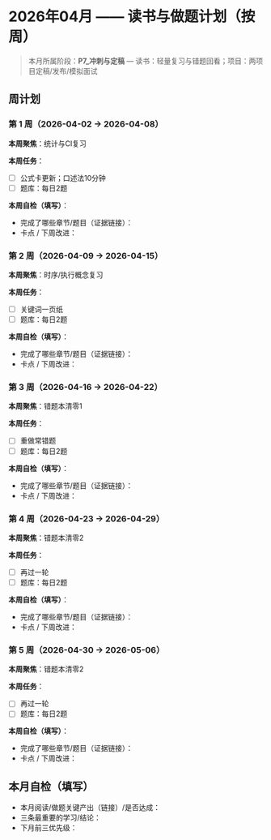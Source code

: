 # 2026年04月 —— 读书与做题计划（按周）

> 本月所属阶段：**P7_冲刺与定稿** — 读书：轻量复习与错题回看；项目：两项目定稿/发布/模拟面试

## 周计划

### 第 1 周（2026-04-02 → 2026-04-08）
**本周聚焦**：统计与CI复习

**本周任务**：
- [ ] 公式卡更新；口述法10分钟
- [ ] 题库：每日2题

**本周自检（填写）**：
- 完成了哪些章节/题目（证据链接）：
- 卡点 / 下周改进：

### 第 2 周（2026-04-09 → 2026-04-15）
**本周聚焦**：时序/执行概念复习

**本周任务**：
- [ ] 关键词一页纸
- [ ] 题库：每日2题

**本周自检（填写）**：
- 完成了哪些章节/题目（证据链接）：
- 卡点 / 下周改进：

### 第 3 周（2026-04-16 → 2026-04-22）
**本周聚焦**：错题本清零1

**本周任务**：
- [ ] 重做常错题
- [ ] 题库：每日2题

**本周自检（填写）**：
- 完成了哪些章节/题目（证据链接）：
- 卡点 / 下周改进：

### 第 4 周（2026-04-23 → 2026-04-29）
**本周聚焦**：错题本清零2

**本周任务**：
- [ ] 再过一轮
- [ ] 题库：每日2题

**本周自检（填写）**：
- 完成了哪些章节/题目（证据链接）：
- 卡点 / 下周改进：

### 第 5 周（2026-04-30 → 2026-05-06）
**本周聚焦**：错题本清零2

**本周任务**：
- [ ] 再过一轮
- [ ] 题库：每日2题

**本周自检（填写）**：
- 完成了哪些章节/题目（证据链接）：
- 卡点 / 下周改进：


## 本月自检（填写）
- 本月阅读/做题关键产出（链接）/是否达成：
- 三条最重要的学习/结论：
- 下月前三优先级：
